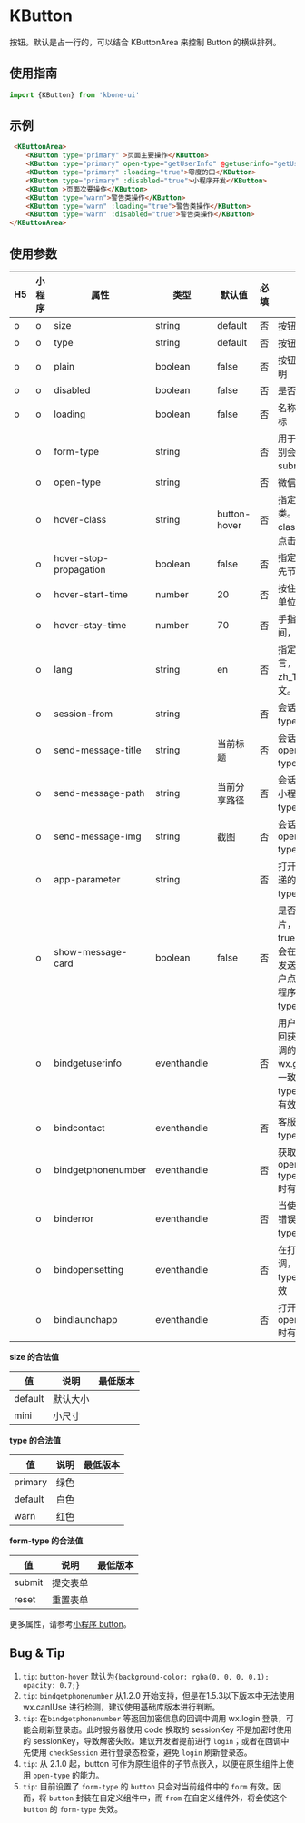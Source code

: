 # KButton

按钮。默认是占一行的，可以结合 KButtonArea 来控制 Button 的横纵排列。


## 使用指南

```js
import {KButton} from 'kbone-ui'
```

## 示例

```html
 <KButtonArea>
    <KButton type="primary" >页面主要操作</KButton>
    <KButton type="primary" open-type="getUserInfo" @getuserinfo="getUserInfo" getUserInfo </KButton>
    <KButton type="primary" :loading="true">零度的田</KButton>
    <KButton type="primary" :disabled="true">小程序开发</KButton>
    <KButton >页面次要操作</KButton>
    <KButton type="warn">警告类操作</KButton>
    <KButton type="warn" :loading="true">警告类操作</KButton>
    <KButton type="warn" :disabled="true">警告类操作</KButton>
</KButtonArea>
```


## 使用参数

|H5|小程序|属性|类型|默认值|必填|说明|
|---|---|---|---|---|---|---|
| o | o |size|string|default|否|按钮的大小|
| o | o |type|string|default|否|按钮的样式类型|
| o | o |plain|boolean|false|否|按钮是否镂空，背景色透明|
| o | o |disabled|boolean|false|否|是否禁用|
| o | o |loading|boolean|false|否|名称前是否带 loading 图标|
|  | o |form-type|string||否|用于 form 组件，点击分别会触发 form 组件的 submit/reset 事件|
|  | o |open-type|string||否|微信开放能力|
|  | o |hover-class|string|button-hover|否|指定按钮按下去的样式类。当 hover-class="none" 时，没有点击态效果|
|  | o |hover-stop-propagation|boolean|false|否|指定是否阻止本节点的祖先节点出现点击态|
|  | o |hover-start-time|number|20|否|按住后多久出现点击态，单位毫秒|
|  | o |hover-stay-time|number|70|否|手指松开后点击态保留时间，单位毫秒|
|  | o |lang|string|en|否|指定返回用户信息的语言，zh_CN 简体中文，zh_TW 繁体中文，en 英文。|
|  | o |session-from|string||否|会话来源，open-type="contact"时有效|
|  | o |send-message-title|string|当前标题|否|会话内消息卡片标题，open-type="contact"时有效|
|  | o |send-message-path|string|当前分享路径|否|会话内消息卡片点击跳转小程序路径，open-type="contact"时有效|
|  | o |send-message-img|string|截图|否|会话内消息卡片图片，open-type="contact"时有效|
|  | o |app-parameter|string||否|打开 APP 时，向 APP 传递的参数，open-type=launchApp时有效|
|  | o |show-message-card|boolean|false|否|是否显示会话内消息卡片，设置此参数为 true，用户进入客服会话会在右下角显示"可能要发送的小程序"提示，用户点击后可以快速发送小程序消息，open-type="contact"时有效|
|  | o |bindgetuserinfo|eventhandle||否|用户点击该按钮时，会返回获取到的用户信息，回调的detail数据与wx.getUserInfo返回的一致，open-type="getUserInfo"时有效|
|  | o |bindcontact|eventhandle||否|客服消息回调，open-type="contact"时有效|
|  | o |bindgetphonenumber|eventhandle||否|获取用户手机号回调，open-type=getPhoneNumber时有效|
|  | o |binderror|eventhandle||否|当使用开放能力时，发生错误的回调，open-type=launchApp时有效|
|  | o |bindopensetting|eventhandle||否|在打开授权设置页后回调，open-type=openSetting时有效|
|  | o |bindlaunchapp|eventhandle||否|打开 APP 成功的回调，open-type=launchApp时有效|


**size 的合法值**

| 值 | 说明 | 最低版本 |
| -- | ---- | ---- |
| default | 默认大小 |  |
| mini | 小尺寸 |  |

**type 的合法值**

| 值 | 说明 | 最低版本 |
| -- | ---- | ---- |
| primary | 绿色 |  |
| default | 白色 |  |
| warn | 红色 |  |

**form-type 的合法值**

| 值 | 说明 | 最低版本 |
| -- | ---- | ---- |
| submit | 提交表单 |  |
| reset | 重置表单 |  |


更多属性，请参考[小程序 button](https://developers.weixin.qq.com/miniprogram/dev/component/button.html)。

## Bug & Tip

1. `tip`: `button-hover` 默认为`{background-color: rgba(0, 0, 0, 0.1); opacity: 0.7;}`
1. `tip`: `bindgetphonenumber` 从1.2.0 开始支持，但是在1.5.3以下版本中无法使用 wx.canIUse 进行检测，建议使用基础库版本进行判断。
1. `tip`: 在`bindgetphonenumber` 等返回加密信息的回调中调用 wx.login 登录，可能会刷新登录态。此时服务器使用 code 换取的 sessionKey 不是加密时使用的 sessionKey，导致解密失败。建议开发者提前进行 `login`；或者在回调中先使用 `checkSession` 进行登录态检查，避免 `login` 刷新登录态。
1. `tip`: 从 2.1.0 起，button 可作为原生组件的子节点嵌入，以便在原生组件上使用 `open-type` 的能力。
1. `tip`: 目前设置了 `form-type` 的 `button` 只会对当前组件中的 `form` 有效。因而，将 `button` 封装在自定义组件中，而 `from` 在自定义组件外，将会使这个 `button` 的 `form-type` 失效。
